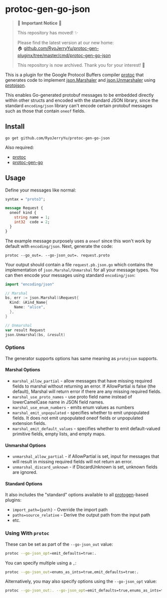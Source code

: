 # protoc-gen-go-json

> 🚨 **Important Notice** 🚨
> 
> This repository has moved! ✨
> 
> Please find the latest version at our new home:  
> 🏠 [github.com/RyoJerryYu/protoc-gen-pluginx/tree/master/cmd/protoc-gen-go-json](https://github.com/RyoJerryYu/protoc-gen-pluginx/tree/master/cmd/protoc-gen-go-json)
>
> This repository is now archived. Thank you for your interest! 💝

This is a plugin for the Google Protocol Buffers compiler
[protoc](https://github.com/protocolbuffers/protobuf) that generates
code to implement [json.Marshaler](https://golang.org/pkg/encoding/json/#Marshaler)
and [json.Unmarshaler](https://golang.org/pkg/encoding/json/#Unmarshaler)
using [protojson](https://pkg.go.dev/google.golang.org/protobuf/encoding/protojson).

This enables Go-generated protobuf messages to be embedded directly within
other structs and encoded with the standard JSON library, since the standard
`encoding/json` library can't encode certain protobuf messages such as
those that contain `oneof` fields.

## Install

```
go get github.com/RyoJerryYu/protoc-gen-go-json
```

Also required:

- [protoc](https://github.com/google/protobuf)
- [protoc-gen-go](https://github.com/golang/protobuf)

## Usage

Define your messages like normal:

```proto
syntax = "proto3";

message Request {
  oneof kind {
    string name = 1;
    int32  code = 2;
  }
}
```

The example message purposely uses a `oneof` since this won't work by
default with `encoding/json`. Next, generate the code:

```
protoc --go_out=. --go-json_out=. request.proto
```

Your output should contain a file `request.pb.json.go` which contains
the implementation of `json.Marshal/Unmarshal` for all your message types.
You can then encode your messages using standard `encoding/json`:

```go
import "encoding/json"

// Marshal
bs, err := json.Marshal(&Request{
  Kind: &Kind_Name{
    Name: "alice",
  },
}

// Unmarshal
var result Request
json.Unmarshal(bs, &result)
```

### Options

The generator supports options has same meaning as `protojson` supports.

#### Marshal Options

- `marshal_allow_partial` - allow messages that have missing required fields to marshal without returning an error. If AllowPartial is false (the default), Marshal will return error if there are any missing required fields.
- `marshal_use_proto_names` - use proto field name instead of lowerCamelCase name in JSON field names.
- `marshal_use_enum_numbers` - emits enum values as numbers
- `marshal_emit_unpopulated` - specifies whether to emit unpopulated fields. It does not emit unpopulated oneof fields or unpopulated extension fields.
- `marshal_emit_default_values` - specifies whether to emit default-valued primitive fields, empty lists, and empty maps.

#### Unmarshal Options

- `unmarshal_allow_partial` - if AllowPartial is set, input for messages that will result in missing required fields will not return an error.
- `unmarshal_discard_unknown` - if DiscardUnknown is set, unknown fields are ignored.

#### Standard Options

It also includes the "standard" options available to all [protogen](https://pkg.go.dev/google.golang.org/protobuf/compiler/protogen?tab=doc)-based plugins:

- `import_path={path}` - Override the import path
- `paths=source_relative` - Derive the output path from the input path
- etc.

### Using With `protoc`

These can be set as part of the `--go-json_out` value:

```sh
protoc --go-json_opt=emit_defaults=true:.
```

You can specify multiple using a `,`:

```sh
protoc --go-json_out=enums_as_ints=true,emit_defaults=true:.
```

Alternatively, you may also specify options using the `--go-json_opt` value:

```sh
protoc --go-json_out:. --go-json_opt=emit_defaults=true,enums_as_ints=true
```
